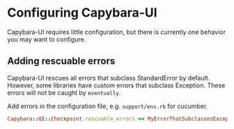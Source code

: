 # Configuring Capybara-UI
Capybara-UI requires little configuration, but there is currently one behavior you may want to configure.

## Adding rescuable errors

Capybara-UI rescues all errors that subclass StandardError by default. However, some libraries have custom errors that subclass Exception. These errors will not be caught by `eventually`.

Add errors in the configuration file, e.g. `support/env.rb` for cucumber.

```ruby
Capybara::UI::Checkpoint.rescuable_errors << MyErrorThatSubclassesException
```
